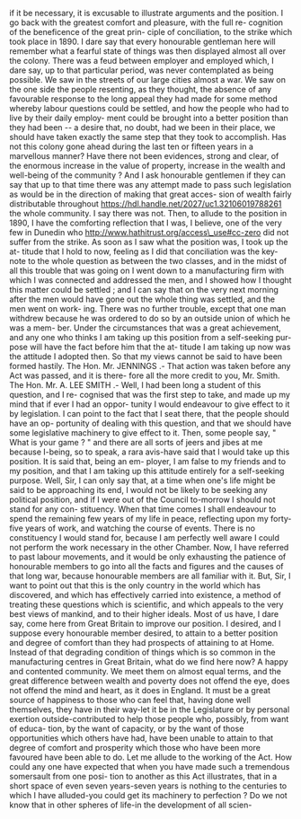 if it be necessary, it is excusable to illustrate arguments and the position. I go back with the greatest comfort and pleasure, with the full re- cognition of the beneficence of the great prin- ciple of conciliation, to the strike which took place in 1890. I dare say that every honourable gentleman here will remember what a fearful state of things was then displayed almost all over the colony. There was a feud between employer and employed which, I dare say, up to that particular period, was never contemplated as being possible. We saw in the streets of our large cities almost a war. We saw on the one side the people resenting, as they thought, the absence of any favourable response to the long appeal they had made for some method whereby labour questions could be settled, and how the people who had to live by their daily employ- ment could be brought into a better position than they had been -- a desire that, no doubt, had we been in their place, we should have taken exactly the same step that they took to accomplish. Has not this colony gone ahead during the last ten or fifteen years in a marvellous manner? Have there not been evidences, strong and clear, of the enormous increase in the value of property, increase in the wealth and well-being of the community ? And I ask honourable gentlemen if they can say that up to that time there was any attempt made to pass such legislation as would be in the direction of making that great acces- sion of wealth fairly distributable throughout https://hdl.handle.net/2027/uc1.32106019788261 the whole community. I say there was not. Then, to allude to the position in 1890, I have the comforting reflection that I was, I believe, one of the very few in Dunedin who http://www.hathitrust.org/access\_use#cc-zero did not suffer from the strike. As soon as I saw what the position was, I took up the at- titude that I hold to now, feeling as I did that conciliation was the key-note to the whole question as between the two classes, and in the midst of all this trouble that was going on I went down to a manufacturing firm with which I was connected and addressed the men, and I showed how I thought this matter could be settled ; and I can say that on the very next morning after the men would have gone out the whole thing was settled, and the men went on work- ing. There was no further trouble, except that one man withdrew because he was ordered to do so by an outside union of which he was a mem- ber. Under the circumstances that was a great achievement, and any one who thinks I am taking up this position from a self-seeking pur- pose will have the fact before him that the at- titude I am taking up now was the attitude I adopted then. So that my views cannot be said to have been formed hastily. The Hon. Mr. JENNINGS .- That action was taken before any Act was passed, and it is there- fore all the more credit to you, Mr. Smith. The Hon. Mr. A. LEE SMITH .- Well, I had been long a student of this question, and I re- cognised that was the first step to take, and made up my mind that if ever I had an oppor- tunity I would endeavour to give effect to it by legislation. I can point to the fact that I seat there, that the people should have an op- portunity of dealing with this question, and that we should have some legislative machinery to give effect to it. Then, some people say, " What is your game ? " and there are all sorts of jeers and jibes at me because I-being, so to speak, a rara avis-have said that I would take up this position. It is said that, being an em- ployer, I am false to my friends and to my position, and that I am taking up this attitude entirely for a self-seeking purpose. Well, Sir, I can only say that, at a time when one's life might be said to be approaching its end, I would not be likely to be seeking any political position, and if I were out of the Council to-morrow I should not stand for any con- stituency. When that time comes I shall endeavour to spend the remaining few years of my life in peace, reflecting upon my forty-five years of work, and watching the course of events. There is no constituency I would stand for, because I am perfectly well aware I could not perform the work necessary in the other Chamber. Now, I have referred to past labour movements, and it would be only exhausting the patience of honourable members to go into all the facts and figures and the causes of that long war, because honourable members are all familiar with it. But, Sir, I want to point out that this is the only country in the world which has discovered, and which has effectively carried into existence, a method of treating these questions which is scientific, and which appeals to the very best views of mankind, and to their higher ideals. Most of us have, I dare say, come here from Great Britain to improve our position. I desired, and I suppose every honourable member desired, to attain to a better position and degree of comfort than they had prospects of attaining to at Home. Instead of that degrading condition of things which is so common in the manufacturing centres in Great Britain, what do we find here now? A happy and contented community. We meet them on almost equal terms, and the great difference between wealth and poverty does not offend the eye, does not offend the mind and heart, as it does in England. It must be a great source of happiness to those who can feel that, having done well themselves, they have in their way-let it be in the Legislature or by personal exertion outside-contributed to help those people who, possibly, from want of educa- tion, by the want of capacity, or by the want of those opportunities which others have had, have been unable to attain to that degree of comfort and prosperity which those who have been more favoured have been able to do. Let me allude to the working of the Act. How could any one have expected that when you have made such a tremendous somersault from one posi- tion to another as this Act illustrates, that in a short space of even seven years-seven years is nothing to the centuries to which I have alluded-you could get its machinery to perfection ? Do we not know that in other spheres of life-in the development of all scien- 